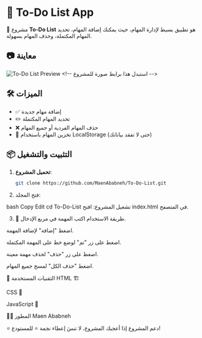 # 📝 To-Do List App

🚀 مشروع **To-Do List** هو تطبيق بسيط لإدارة المهام، حيث يمكنك إضافة المهام، تحديد المهام المكتملة، وحذف المهام بسهولة.

## 📷 معاينة
![To-Do List Preview]([https://imgur.com/a/q1roILy](https://i.imgur.com/td1o64rl.png))  <!-- استبدل هذا برابط صورة للمشروع -->

## 🛠️ الميزات
- ✅ إضافة مهام جديدة
- ✏️ تحديد المهام المكتملة
- ❌ حذف المهام الفردية أو جميع المهام
- 💾 تخزين المهام باستخدام LocalStorage (حتى لا تفقد بياناتك)

## 📦 التثبيت والتشغيل
1. **تحميل المشروع**:
   ```bash
   git clone https://github.com/MaenAbabneh/To-Do-List.git
2. فتح المجلد:

bash
Copy
Edit
cd To-Do-List
تشغيل المشروع: افتح index.html في المتصفح.

3. 📜 طريقة الاستخدام
اكتب المهمة في مربع الإدخال.

اضغط "إضافة" لإضافة المهمة.

اضغط على زر "تم" لوضع خط على المهمة المكتملة.

اضغط على زر "حذف" لحذف مهمة معينة.

اضغط "حذف الكل" لمسح جميع المهام.

🔧 التقنيات المستخدمة
HTML 🏗️

CSS 🎨

JavaScript 🚀

👨‍💻 المطور
Maen Ababneh

⭐ دعم المشروع
إذا أعجبك المشروع، لا تنسَ إعطاء نجمة ⭐ للمستودع!
